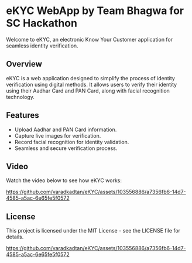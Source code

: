 # eKYC WebApp by Team Bhagwa for SC Hackathon

Welcome to eKYC, an electronic Know Your Customer application for seamless identity verification.

## Overview

eKYC is a web application designed to simplify the process of identity verification using digital methods. It allows users to verify their identity using their Aadhar Card and PAN Card, along with facial recognition technology.

## Features

- Upload Aadhar and PAN Card information.
- Capture live images for verification.
- Record facial recognition for identity validation.
- Seamless and secure verification process.

## Video

Watch the video below to see how eKYC works:


https://github.com/varadkadtan/eKYC/assets/103556886/a7356fb6-14d7-4585-a5ac-6e65fe5f0572

## License
This project is licensed under the MIT License - see the LICENSE file for details.


https://github.com/varadkadtan/eKYC/assets/103556886/a7356fb6-14d7-4585-a5ac-6e65fe5f0572

